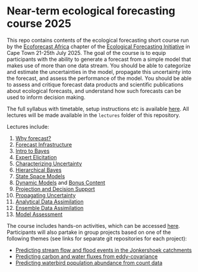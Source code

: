 
<!-- README.md is generated from README.Rmd. Please edit that file -->

# Near-term ecological forecasting course 2025

<!-- badges: start -->

<!-- badges: end -->

This repo contains contents of the ecological forecasting short course
run by the [Ecoforecast Africa](https://ecoforecast.africa/) chapter of
the [Ecological Forecasting Initiative](https://ecoforecast.org/) in
Cape Town 21-25th July 2025. The goal of the course is to equip
participants with the ability to generate a forecast from a simple model
that makes use of more than one data stream. You should be able to
categorize and estimate the uncertainties in the model, propagate this
uncertainty into the forecast, and assess the performance of the model.
You should be able to assess and critique forecast data products and
scientific publications about ecological forecasts, and understand how
such forecasts can be used to inform decision making.

The full syllabus with timetable, setup instructions etc is available
[here](https://docs.google.com/document/d/1C3eUnVJmV5t_K2vtE4hUzEtpTpfLsxjShI_PFMeBPOc/edit?usp=sharing).
All lectures will be made available in the `lectures` folder of this
repository.

Lectures include:

1.  [Why
    forecast?](https://ecoforecast-africa.github.io/efi_course_2025/lectures/EcoForecast2025AEFI_WhyForecast_Lecture01.pdf)
2.  [Forecast
    Infrastructure](https://ecoforecast-africa.github.io/efi_course_2025/lectures/ForecastInfrastructure.html)
3.  [Intro to
    Bayes](https://ecoforecast-africa.github.io/efi_course_2025/lectures/bayes_primer.html)
4.  [Expert
    Elicitation](https://ecoforecast-africa.github.io/efi_course_2025/lectures/Ecoforecast2025AEFI_Elicitation_Lecture04.pdf)
5.  [Characterizing
    Uncertainty](https://ecoforecast-africa.github.io/efi_course_2025/lectures/EF_Lesson6_CharacterizingUncertainty.2021.pdf)
6.  [Hierarchical
    Bayes](https://ecoforecast-africa.github.io/efi_course_2025/lectures/Lesson22_HB.pdf)
7.  [State Space
    Models](https://ecoforecast-africa.github.io/efi_course_2025/lectures/StateSpace.html)
8.  [Dynamic
    Models](https://ecoforecast-africa.github.io/efi_course_2025/lectures/dynamic_models.html)
    and [Bonus
    Content](https://ecoforecast-africa.github.io/efi_course_2025/lectures/05_DynamicModels_Mike.pdf)
9.  [Projection and Decision
    Support](https://ecoforecast-africa.github.io/efi_course_2025/lectures/DecisionSupport.html)
10. [Propagating
    Uncertainty](https://ecoforecast-africa.github.io/efi_course_2025/lectures/Ecoforecast2025AEFI_Lecture08_Uncertainty.pdf)
11. [Analytical Data
    Assimilation](https://ecoforecast-africa.github.io/efi_course_2025/lectures/Ecoforecast2025AEFI_Lecture09_DA1.pdf)
12. [Ensemble Data
    Assimilation](https://ecoforecast-africa.github.io/efi_course_2025/lectures/Ecoforecast2025AEFI_Lecture11_DA2.pdf)
13. [Model
    Assessment](https://ecoforecast-africa.github.io/efi_course_2025/lectures/Ecoforecast2025AEFI_Lecture12_Diagnostics.pdf)

The course includes hands-on activities, which can be accessed
[here](https://github.com/EcoForecast/EF_Activities). Participants will
also partake in group projects based on one of the following themes (see
links for separate git repositories for each project):

- [Predicting stream flow and flood events in the Jonkershoek
  catchments](https://github.com/ecoforecast-africa/streamflow_jonkershoek)
- [Predicting carbon and water fluxes from
  eddy-covariance](https://github.com/ecoforecast-africa/flux_jonkershoek)
- [Predicting waterbird population abundance from count
  data](https://github.com/ecoforecast-africa/BIRDIE_abundance)
